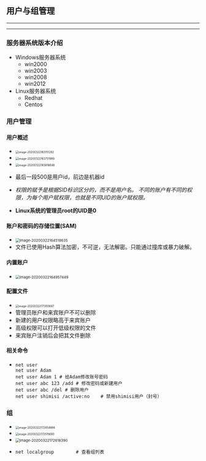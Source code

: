 ## 用户与组管理

---

---

### 服务器系统版本介绍

* Windows服务器系统
  * win2000
  * win2003
  * win2008
  * win2012
* Linux服务器系统
  * Redhat
  * Centos

### 用户管理

#### 用户概述

* <img src="/Learning-Notes/./qmfgwhloanqrxtxibiji/SavedPics/用户与组管理/image-20200322163151282.png" alt="image-20200322163151282" style="zoom:50%;" />
* <img src="/Learning-Notes/./qmfgwhloanqrxtxibiji/SavedPics/用户与组管理/image-20200322163751999.png" alt="image-20200322163751999" style="zoom:50%;" />
* <img src="/Learning-Notes/./qmfgwhloanqrxtxibiji/SavedPics/用户与组管理/image-20200322163816646.png" alt="image-20200322163816646" style="zoom:50%;" />
* 最后一段500是用户id，前边是机器id

* *权限的赋予是根据SID标识区分的，而不是用户名。*
  *不同的账户有不同的权限，为每个用户赋权限，也就是不同UID的账户赋权限。*

* **Linux系统的管理员root的UID是0**

#### 账户和密码的存储位置(SAM)

* <img src="/./qmfgwhloanqrxtxibiji/SavedPics/用户与组管理/image-20200322164518635.png" alt="image-20200322164518635" style="zoom: 67%;" />
* 文件已使用Hash算法加密，不可逆，无法解密。只能通过撞库或暴力破解。

#### 内置账户

* <img src="/Learning-Notes/./qmfgwhloanqrxtxibiji/SavedPics/用户与组管理/image-20200322164957449.png" alt="image-20200322164957449" style="zoom:67%;" />

#### 配置文件

* <img src="/Learning-Notes/./qmfgwhloanqrxtxibiji/SavedPics/用户与组管理/image-20200322171355687.png" alt="image-20200322171355687" style="zoom: 50%;" />
* 管理员账户和来宾账户不可以删除
* 新建的用户权限略高于来宾账户
* 高级权限可以打开低级权限的文件
* 来宾账户注销后会把其文件删除

#### 相关命令

* ```dos
  net user 
  net user Adam
  net user Adam 1 # 给Adam修改账号密码
  net user abc 123 /add	# 修改密码或新建用户
  net user abc /del # 删除用户
  net user shimisi /active:no    # 禁用shimisi用户（封号）
  ```

### 组

* <img src="/Learning-Notes/./qmfgwhloanqrxtxibiji/SavedPics/用户与组管理/image-20200322172454666.png" alt="image-20200322172454666" style="zoom:50%;" />

* <img src="/Learning-Notes/./qmfgwhloanqrxtxibiji/SavedPics/用户与组管理/image-20200322172515693.png" alt="image-20200322172515693" style="zoom:50%;" />

* <img src="/Learning-Notes/./qmfgwhloanqrxtxibiji/SavedPics/用户与组管理/image-20200322172618390.png" alt="image-20200322172618390" style="zoom:67%;" />

* ```dos
  net localgroup 		# 查看组列表
  ```

